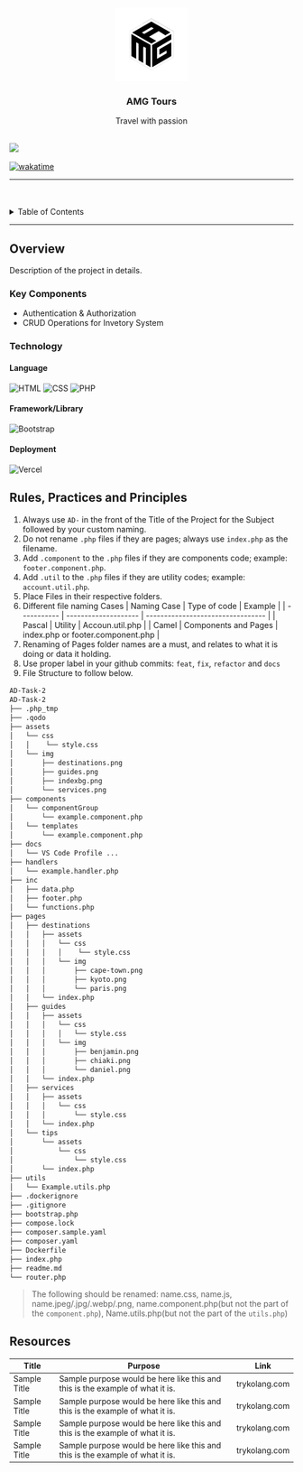 <a name="readme-top">

<br/>

<br />
<div align="center">
  <a href=https://github.com/gaganalexa>
  <!-- TODO: If you want to add logo or banner you can add it here -->
    <img src="./assets/img/amg_logo.png" alt="Nyebe" width="130" height="130">
  </a>
<!-- TODO: Change Title to the name of the title of your Project -->
  <h3 align="center">AMG Tours</h3>
</div>
<!-- TODO: Make a short description -->
<div align="center">
  Travel with passion
</div>

<br />

<!-- TODO: Change the zyx-0314 into your github username  -->
<!-- TODO: Change the WD-Template-Project into the same name of your folder -->

![](https://visit-counter.vercel.app/counter.png?page=zyx-0314/AD-CI4-Template-Project)

[![wakatime](https://wakatime.com/badge/user/018dd99a-4985-4f98-8216-6ca6fe2ce0f8/project/63501637-9a31-42f0-960d-4d0ab47977f8.svg)](https://wakatime.com/badge/user/018dd99a-4985-4f98-8216-6ca6fe2ce0f8/project/63501637-9a31-42f0-960d-4d0ab47977f8)

---

<br />
<br />

<!-- TODO: If you want to add more layers for your readme -->
<details>
  <summary>Table of Contents</summary>
  <ol>
    <li>
      <a href="#overview">Overview</a>
      <ol>
        <li>
          <a href="#key-components">Key Components</a>
        </li>
        <li>
          <a href="#technology">Technology</a>
        </li>
      </ol>
    </li>
    <li>
      <a href="#rule,-practices-and-principles">Rules, Practices and Principles</a>
    </li>
    <li>
      <a href="#resources">Resources</a>
    </li>
  </ol>
</details>

---

## Overview

<!-- TODO: To be changed -->
<!-- The following are just sample -->

Description of the project in details.

### Key Components

<!-- TODO: List of Key Components -->
<!-- The following are just sample -->

- Authentication & Authorization
- CRUD Operations for Invetory System

### Technology

<!-- TODO: List of Technology Used -->
#### Language
![HTML](https://img.shields.io/badge/HTML-E34F26?style=for-the-badge&logo=html5&logoColor=white)
![CSS](https://img.shields.io/badge/CSS-1572B6?style=for-the-badge&logo=css3&logoColor=white)
![PHP](https://img.shields.io/badge/PHP-777BB4?style=for-the-badge&logo=php&logoColor=white)

#### Framework/Library
![Bootstrap](https://img.shields.io/badge/Bootstrap-7952B3?style=for-the-badge&logo=bootstrap&logoColor=white)

#### Deployment
![Vercel](https://img.shields.io/badge/Vercel-000000?style=for-the-badge&logo=vercel&logoColor=white)

## Rules, Practices and Principles

<!-- Do not Change this -->

1. Always use `AD-` in the front of the Title of the Project for the Subject followed by your custom naming.
2. Do not rename `.php` files if they are pages; always use `index.php` as the filename.
3. Add `.component` to the `.php` files if they are components code; example: `footer.component.php`.
4. Add `.util` to the `.php` files if they are utility codes; example: `account.util.php`.
5. Place Files in their respective folders.
6. Different file naming Cases
   | Naming Case | Type of code         | Example                           |
   | ----------- | -------------------- | --------------------------------- |
   | Pascal      | Utility              | Accoun.util.php                   |
   | Camel       | Components and Pages | index.php or footer.component.php |
8. Renaming of Pages folder names are a must, and relates to what it is doing or data it holding.
9. Use proper label in your github commits: `feat`, `fix`, `refactor` and `docs`
10. File Structure to follow below.

```
AD-Task-2
AD-Task-2
├── .php_tmp
├── .qodo
├── assets
│   └── css
│   │    └── style.css
│   └── img
│       ├── destinations.png
│       ├── guides.png
│       ├── indexbg.png
│       └── services.png
├── components
│   └── componentGroup
│       └── example.component.php
│   └── templates
│       └── example.component.php
├── docs
│   └── VS Code Profile ...
├── handlers
│   └── example.handler.php
├── inc
│   ├── data.php
│   ├── footer.php
│   └── functions.php
├── pages
│   ├── destinations
│   │   ├── assets
│   │   │   └── css
│   │   │   │    └── style.css
│   │   │   └── img
│   │   │       ├── cape-town.png
│   │   │       ├── kyoto.png
│   │   │       └── paris.png
│   │   └── index.php
│   ├── guides
│   │   ├── assets
│   │   │   └── css
│   │   │   │   └── style.css
│   │   │   └── img
│   │   │       ├── benjamin.png
│   │   │       ├── chiaki.png
│   │   │       └── daniel.png
│   │   └── index.php
│   ├── services
│   │   ├── assets
│   │   │   └── css
│   │   │       └── style.css
│   │   └── index.php
│   └── tips
│       └── assets
│           └── css
│               └── style.css
│       └── index.php
├── utils
│   └── Example.utils.php
├── .dockerignore
├── .gitignore
├── bootstrap.php
├── compose.lock
├── composer.sample.yaml
├── composer.yaml
├── Dockerfile
├── index.php
├── readme.md
└── router.php
```
> The following should be renamed: name.css, name.js, name.jpeg/.jpg/.webp/.png, name.component.php(but not the part of the `component.php`), Name.utils.php(but not the part of the `utils.php`)

## Resources

<!-- TODO: Add References -->

| Title        | Purpose                                                                       | Link          |
| ------------ | ----------------------------------------------------------------------------- | ------------- |
| Sample Title | Sample purpose would be here like this and this is the example of what it is. | trykolang.com |
| Sample Title | Sample purpose would be here like this and this is the example of what it is. | trykolang.com |
| Sample Title | Sample purpose would be here like this and this is the example of what it is. | trykolang.com |
| Sample Title | Sample purpose would be here like this and this is the example of what it is. | trykolang.com |
